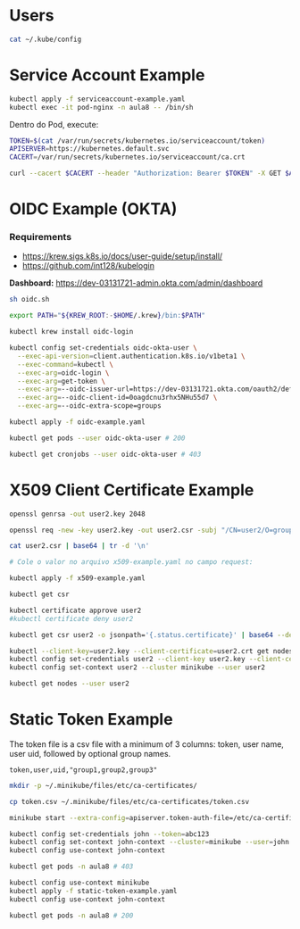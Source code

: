 # Users
```sh
cat ~/.kube/config
```

# Service Account Example

```sh
kubectl apply -f serviceaccount-example.yaml
kubectl exec -it pod-nginx -n aula8 -- /bin/sh
```

Dentro do Pod, execute:
```sh
TOKEN=$(cat /var/run/secrets/kubernetes.io/serviceaccount/token)
APISERVER=https://kubernetes.default.svc
CACERT=/var/run/secrets/kubernetes.io/serviceaccount/ca.crt

curl --cacert $CACERT --header "Authorization: Bearer $TOKEN" -X GET $APISERVER/api/v1/namespaces/default/pods
```

# OIDC Example (OKTA)

### Requirements
- https://krew.sigs.k8s.io/docs/user-guide/setup/install/
- https://github.com/int128/kubelogin

**Dashboard:** https://dev-03131721-admin.okta.com/admin/dashboard

```sh
sh oidc.sh

export PATH="${KREW_ROOT:-$HOME/.krew}/bin:$PATH"

kubectl krew install oidc-login

kubectl config set-credentials oidc-okta-user \
  --exec-api-version=client.authentication.k8s.io/v1beta1 \
  --exec-command=kubectl \
  --exec-arg=oidc-login \
  --exec-arg=get-token \
  --exec-arg=--oidc-issuer-url=https://dev-03131721.okta.com/oauth2/default \
  --exec-arg=--oidc-client-id=0oagdcnu3rhx5NHu55d7 \
  --exec-arg=--oidc-extra-scope=groups

kubectl apply -f oidc-example.yaml

kubectl get pods --user oidc-okta-user # 200

kubectl get cronjobs --user oidc-okta-user # 403
```

# X509 Client Certificate Example

```sh
openssl genrsa -out user2.key 2048

openssl req -new -key user2.key -out user2.csr -subj "/CN=user2/O=group1/O=group2"

cat user2.csr | base64 | tr -d '\n'

# Cole o valor no arquivo x509-example.yaml no campo request: 

kubectl apply -f x509-example.yaml

kubectl get csr

kubectl certificate approve user2
#kubectl certificate deny user2

kubectl get csr user2 -o jsonpath='{.status.certificate}' | base64 --decode > user2.crt

kubectl --client-key=user2.key --client-certificate=user2.crt get nodes
kubectl config set-credentials user2 --client-key user2.key --client-certificate user2.crt --embed-certs
kubectl config set-context user2 --cluster minikube --user user2

kubectl get nodes --user user2
```

# Static Token Example

The token file is a csv file with a minimum of 3 columns: token, user name, user uid, followed by optional group names.
```csv
token,user,uid,"group1,group2,group3"
```

```sh
mkdir -p ~/.minikube/files/etc/ca-certificates/

cp token.csv ~/.minikube/files/etc/ca-certificates/token.csv

minikube start --extra-config=apiserver.token-auth-file=/etc/ca-certificates/token.csv
```

```sh
kubectl config set-credentials john --token=abc123
kubectl config set-context john-context --cluster=minikube --user=john
kubectl config use-context john-context

kubectl get pods -n aula8 # 403

kubectl config use-context minikube
kubectl apply -f static-token-example.yaml
kubectl config use-context john-context

kubectl get pods -n aula8 # 200
```